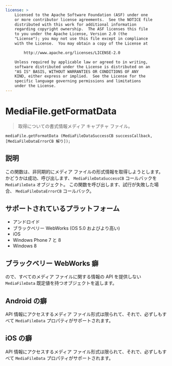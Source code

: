 ```yaml
---
license: >
    Licensed to the Apache Software Foundation (ASF) under one
    or more contributor license agreements.  See the NOTICE file
    distributed with this work for additional information
    regarding copyright ownership.  The ASF licenses this file
    to you under the Apache License, Version 2.0 (the
    "License"); you may not use this file except in compliance
    with the License.  You may obtain a copy of the License at

        http://www.apache.org/licenses/LICENSE-2.0

    Unless required by applicable law or agreed to in writing,
    software distributed under the License is distributed on an
    "AS IS" BASIS, WITHOUT WARRANTIES OR CONDITIONS OF ANY
    KIND, either express or implied.  See the License for the
    specific language governing permissions and limitations
    under the License.
---
```


# MediaFile.getFormatData

> 取得についての書式情報メディア キャプチャ ファイル。

    mediaFile.getFormatData (MediaFileDataSuccessCB successCallback, [MediaFileDataErrorCB 解り]);
    

## 説明

この関数は、非同期的にメディア ファイルの形式情報を取得しようとします。 かどうかは成功、呼び出します、 `MediaFileDataSuccessCB` コールバックを `MediaFileData` オブジェクト。 この関数を呼び出します、試行が失敗した場合、 `MediaFileDataErrorCB` コールバック。

## サポートされているプラットフォーム

*   アンドロイド
*   ブラックベリー WebWorks (OS 5.0 およびより高い)
*   iOS
*   Windows Phone 7 と 8
*   Windows 8

## ブラックベリー WebWorks 癖

ので、すべてのメディア ファイルに関する情報の API を提供しない `MediaFileData` 既定値を持つオブジェクトを返します。

## Android の癖

API 情報にアクセスするメディア ファイル形式は限られて、それで、必ずしもすべて `MediaFileData` プロパティがサポートされます。

## iOS の癖

API 情報にアクセスするメディア ファイル形式は限られて、それで、必ずしもすべて `MediaFileData` プロパティがサポートされます。
